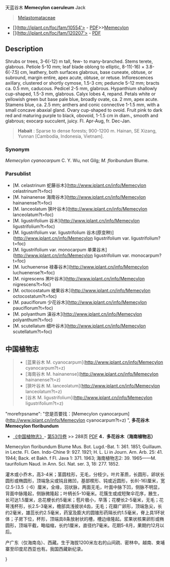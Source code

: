 天蓝谷木 **Memecylon caeruleum** Jack

> [Melastomataceae](http://www.iplant.cn/info/Melastomataceae?t=foc)
* [](http://iplant.cn/foc/fam/10554'> - [PDF](http://iplant.cn/foc/pdf/Melastomataceae.pdf)>>[Memecylon](http://www.iplant.cn/info/Memecylon?t=foc)
* [](http://iplant.cn/foc/fam/120207'> - [PDF](http://www.iplant.cn/foc/pdf/Memecylon.pdf)

## Description

Shrubs or trees, 3-6(-12) m tall, few- to many-branched. Stems terete, glabrous. Petiole 5-10 mm; leaf blade oblong to elliptic, 8-11(-16) × 3.8-6(-7.5) cm, leathery, both surfaces glabrous, base cuneate, obtuse, or subround, margin entire, apex acute, obtuse, or retuse. Inflorescences axillary, clustered or shortly cymose, 1.5-3 cm; peduncle 5-12 mm; bracts ca. 0.5 mm, caducous. Pedicel 2-5 mm, glabrous. Hypanthium shallowly cup-shaped, 1.5-3 mm, glabrous. Calyx lobes 4, repand. Petals white or yellowish green but base pale blue, broadly ovate, ca. 2 mm, apex acute. Stamens blue, ca. 2.5 mm; anthers and conic connective 1-1.5 mm, with a small concave abaxial gland. Ovary cup-shaped to ovoid. Fruit pink to dark red and maturing purple to black, obovoid, 1-1.5 cm in diam., smooth and glabrous; exocarp succulent, juicy. Fl. Apr-Aug, fr. Dec-Jan.

> **Habait** : 
> Sparse to dense forests; 900-1200 m. Hainan, SE Xizang, Yunnan [Cambodia, Indonesia, Vietnam].

### Synonym
*Memecylon cyanocarpum* C. Y. Wu, not Gilg; *M. floribundum* Blume.

### Parsublist

* [M.  celastrinum  蛇藤谷木](http://www.iplant.cn/info/Memecylon celastrinum?t=foc)
* [M.  hainanense  海南谷木](http://www.iplant.cn/info/Memecylon hainanense?t=foc)
* [M.  lanceolatum  狭叶谷木](http://www.iplant.cn/info/Memecylon lanceolatum?t=foc)
* [M.  ligustrifolium  谷木](http://www.iplant.cn/info/Memecylon ligustrifolium?t=foc)
* [M.  ligustrifolium var. ligustrifolium  谷木(原变种)](http://www.iplant.cn/info/Memecylon ligustrifolium var. ligustrifolium?t=foc)
* [M.  ligustrifolium var. monocarpum  单果谷木](http://www.iplant.cn/info/Memecylon ligustrifolium var. monocarpum?t=foc)
* [M.  luchuenense  禄春谷木](http://www.iplant.cn/info/Memecylon luchuenense?t=foc)
* [M.  nigrescens  黑叶谷木](http://www.iplant.cn/info/Memecylon nigrescens?t=foc)
* [M.  octocostatum  棱果谷木](http://www.iplant.cn/info/Memecylon octocostatum?t=foc)
* [M.  pauciflorum  少花谷木](http://www.iplant.cn/info/Memecylon pauciflorum?t=foc)
* [M.  polyanthum  滇谷木](http://www.iplant.cn/info/Memecylon polyanthum?t=foc)
* [M.  scutellatum  细叶谷木](http://www.iplant.cn/info/Memecylon scutellatum?t=foc)

## 中国植物志

> * [蓝果谷木  M.  cyanocarpum](http://www.iplant.cn/info/Memecylon cyanocarpum?t=z)
> * [海南谷木  M.  hainanense](http://www.iplant.cn/info/Memecylon hainanense?t=z)
> * [狭叶谷木  M.  lanceolatum](http://www.iplant.cn/info/Memecylon lanceolatum?t=z)
> * [谷木  M.  ligustrifolium](http://www.iplant.cn/info/Memecylon ligustrifolium?t=z)

  "morefrpsname": "您是否要找：<span class='spantxt'>[Memecylon cyanocarpum](http://www.iplant.cn/info/Memecylon cyanocarpum?t=z) ",
**多花谷木 Memecylon floribundum**

* [《中国植物志》](http://www.iplant.cn/frps)- [第53(1)卷](http://www.iplant.cn/frps/vol/53(1)) >> 288页 [PDF](http://www.iplant.cn/frps/pdf/53(1)/288.pdf)
**4．多花谷木（海南植物志）**

Memecylon floribundum Blume Mus. Bot. Lugd.-Bat. 1: 361. 1851; Guillaum. in Lecte. Fl. Gen. Indo-Chine 9: 927. 1921; H. L. Li in Journ. Arn. Arb. 25: 41. 1944; Back. et Bakh. f Fl. Java 1: 371. 1963; 海南植物志2: 39. 1965——M. taurifolium Naud. in Ann. Sci. Nat. ser. 3, 18: 277. 1852.

灌木或小乔木，高3-4米；茎圆柱形，无毛，分枝少。叶片革质，长圆形，卵状长圆形或椭圆形，顶端急尖或钝且微凹，基部楔形、钝或近圆形，长8(-16)厘米，宽(2.5-)3.5（-6）厘米，全缘，羽状脉，两面无毛，叶面中脉下凹，侧脉不明显，背面中脉隆起，侧脉微隆起；叶柄长5-10毫米。花簇生或成短聚伞花序，腋生，长可达1.5厘米，总花梗长约5毫米；苞片极小，早落；花梗长2-5毫米，无毛；花萼浅杯形，长2.5-3毫米，檐部具浅彼状4齿，无毛；花瓣广卵形，顶端急尖，长约2毫米，雄蕊长约2.5毫米，药室及膨大的圆锥形药隔长约1.5毫米，脊上具1环状体；子房下位，杯形，顶端具8条放射状的槽，槽边缘隆起。浆果状核果卵形或椭圆形，顶端平截，略缢缩，长约1厘米，直径约7毫米。花期5-8月，果期约12月以后。

产广东（仅海南岛）、西藏。生于海拔1200米左右的山间疏、密林中。越南、柬埔寨至印度尼西亚也有。我国西藏新纪录。

}